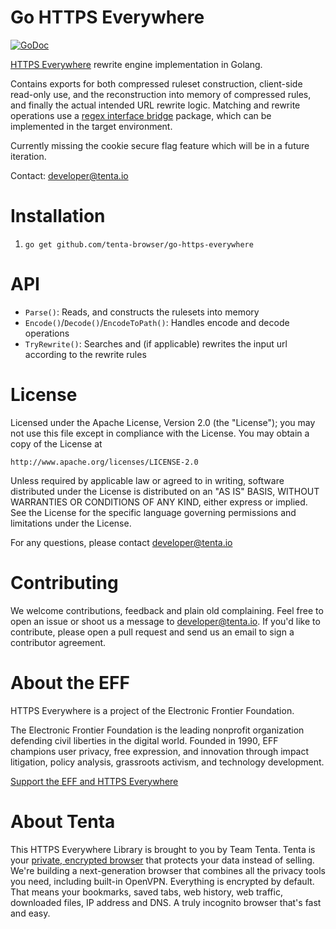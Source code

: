 Go HTTPS Everywhere
===================

[![GoDoc](https://godoc.org/github.com/tenta-browser/go-https-everywhere?status.svg)](https://godoc.org/github.com/tenta-browser/go-https-everywhere)

[HTTPS Everywhere](https://github.com/EFForg/https-everywhere) rewrite engine implementation in Golang.

Contains exports for both compressed ruleset construction, client-side read-only use,
and the reconstruction into memory of compressed rules, and finally the actual intended URL rewrite logic. Matching and rewrite operations
use a [regex interface bridge](https://github.com/tenta-browser/go-pcre-matcher) package, which can be implemented in the target
environment.

Currently missing the cookie secure flag feature which will be in a future iteration.

Contact: developer@tenta.io

Installation
============

1. `go get github.com/tenta-browser/go-https-everywhere`

API
===

* `Parse()`: Reads, and constructs the rulesets into memory
* `Encode()`/`Decode()`/`EncodeToPath()`: Handles encode and decode operations
* `TryRewrite()`: Searches and (if applicable) rewrites the input url according to the rewrite rules

License
=======

Licensed under the Apache License, Version 2.0 (the "License");
you may not use this file except in compliance with the License.
You may obtain a copy of the License at

    http://www.apache.org/licenses/LICENSE-2.0

Unless required by applicable law or agreed to in writing, software
distributed under the License is distributed on an "AS IS" BASIS,
WITHOUT WARRANTIES OR CONDITIONS OF ANY KIND, either express or implied.
See the License for the specific language governing permissions and
limitations under the License.

For any questions, please contact developer@tenta.io

Contributing
============

We welcome contributions, feedback and plain old complaining. Feel free to open
an issue or shoot us a message to developer@tenta.io. If you'd like to contribute,
please open a pull request and send us an email to sign a contributor agreement.

About the EFF
=============

HTTPS Everywhere is a project of the Electronic Frontier Foundation. 

The Electronic Frontier Foundation is the leading nonprofit organization defending civil liberties in the digital world. Founded in 1990, EFF champions user privacy, free expression, and innovation through impact litigation, policy analysis, grassroots activism, and technology development. 

[Support the EFF and HTTPS Everywhere](https://supporters.eff.org/donate/support-https-everywhere)

About Tenta
===========

This HTTPS Everywhere Library is brought to you by Team Tenta. Tenta is your [private, encrypted browser](https://tenta.com) that protects your data instead of selling. We're building a next-generation browser that combines all the privacy tools you need, including built-in OpenVPN. Everything is encrypted by default. That means your bookmarks, saved tabs, web history, web traffic, downloaded files, IP address and DNS. A truly incognito browser that's fast and easy.
